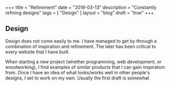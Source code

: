 +++
title = "Refinement"
date = "2018-03-13"
description = "Constantly refining designs"
tags = [ "Design" ]
layout = "blog"
draft = "true"
+++

## Design

Design does not come easily to me. I have managed to get by through a combination of inspiration and refinement. The later has been critical to every website that I have built.

When starting a new project (whether programming, web development, or woodworking), I find examples of similar products that I can gain inspiration from. Once I have an idea of what looks/works well in other people's designs, I set to work on my own. Usually the first draft is somewhat 

